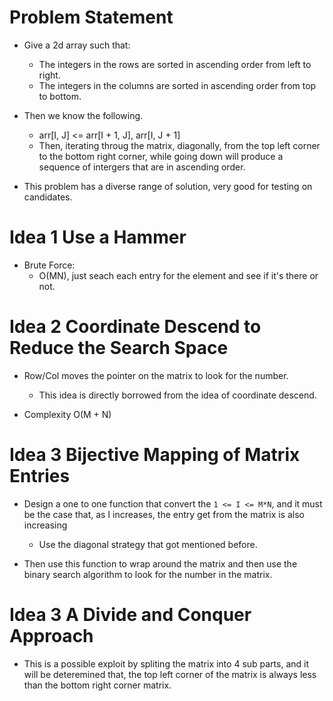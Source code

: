 # Problem Statement

* Give a 2d array such that:
  * The integers in the rows are sorted in ascending order from left to right.
  * The integers in the columns are sorted in ascending order from top to bottom.

* Then we know the following.
  * arr[I, J] <= arr[I + 1, J], arr[I, J + 1]
  * Then, iterating throug the matrix, diagonally, from the top left corner to the bottom right corner, while going
  down will produce a sequence of intergers that are in ascending order.

* This problem has a diverse range of solution, very good for testing on candidates.

# Idea 1 Use a Hammer

* Brute Force:
  * O(MN), just seach each entry for the element and see if it's there or not.

# Idea 2 Coordinate Descend to Reduce the Search Space

* Row/Col moves the pointer on the matrix to look for the number. 
  * This idea is directly borrowed from the idea of coordinate descend. 
  
* Complexity O(M + N)

# Idea 3 Bijective Mapping of Matrix Entries

* Design a one to one function that convert the `1 <= I <= M*N`, and it must be the case that, as I increases, the
entry get from the matrix is also increasing
  * Use the diagonal strategy that got mentioned before.

* Then use this function to wrap around the matrix and then use the binary search algorithm to look for the number in
the matrix.

# Idea 3 A Divide and Conquer Approach

* This is a possible exploit by spliting the matrix into 4 sub parts, and it will be deteremined that, the 
top left corner of the matrix is always less than the bottom right corner matrix. 
